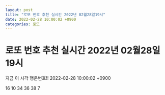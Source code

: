 ```yaml
---
layout: post
title: "로또 번호 추천 실시간 2022년 02월28일19시"
date: 2022-02-28 10:00:02 +0900
categories: 로또
---
```


# 로또 번호 추천 실시간 2022년 02월28일19시

지금 이 시각 행운번호!! 2022-02-28 10:00:02 +0900

 16  10  34  36  38  7 

